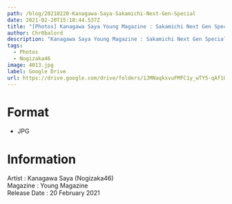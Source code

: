 ```yaml
---
path: /blog/20210220-Kanagawa-Saya-Sakamichi-Next-Gen-Special
date: 2021-02-20T15:18:44.537Z
title: "[Photos] Kanagawa Saya Young Magazine : Sakamichi Next Gen Special"
author: Chr0balord
description: "Kanagawa Saya Young Magazine : Sakamichi Next Gen Special"
tags:
  - Photos
  - Nogizaka46
image: 4013.jpg
label: Google Drive
url: https://drive.google.com/drive/folders/1JMNaqkxvuFMFC1y_wTY5-qAf1QS2LPXA?usp=sharing
---
```

# Format

* JPG

# Information

Artist : Kanagawa Saya (Nogizaka46) <br>
Magazine : Young Magazine\
Release Date : 20 February 2021 <br>